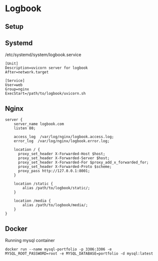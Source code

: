 Logbook
=======

Setup
-----

Systemd
-------
/etc/systemd/system/logbook.service
```
[Unit]
Description=uvicorn server for logbook
After=network.target

[Service]
User=web
Group=nginx
ExecStart=/path/to/logbook/uvicorn.sh
```

Nginx
-----
```
server {
    server_name logbook.com
    listen 80;

    access_log  /var/log/nginx/logbook.access.log;
    error_log  /var/log/nginx/logbook.error.log;

    location / {
      proxy_set_header X-Forwarded-Host $host;
      proxy_set_header X-Forwarded-Server $host;
      proxy_set_header X-Forwarded-For $proxy_add_x_forwarded_for;
      proxy_set_header X-Forwarded-Proto $scheme;
      proxy_pass http://127.0.0.1:8001;
    }

    location /static {
        alias /path/to/logbook/static/;
    }

    location /media {
        alias /path/to/logbook/media/;
    }    
}
```

Docker
------
Running mysql container
```shell
docker run --name mysql-portfolio -p 3306:3306 -e MYSQL_ROOT_PASSWORD=root -e MYSQL_DATABASE=portfolio -d mysql:latest
```
